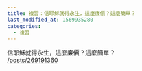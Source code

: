 ```yaml
---
title: 複習：信耶穌就得永生，這麼廉價？這麼簡單？
last_modified_at: 1569935280
categories:
  - 複習
---
```


<p>信耶穌就得永生，這麼廉價？這麼簡單？<br>
<a href="/posts/269191360" target="_blank">/posts/269191360</a></p>

<p>&nbsp;</p>

